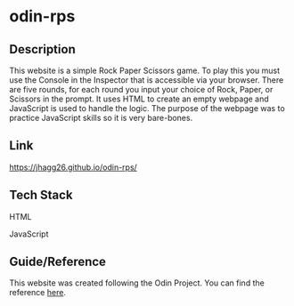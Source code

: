 # odin-rps

## Description
This website is a simple Rock Paper Scissors game. To play this you must use the Console in the Inspector that is accessible via your browser. There are five rounds, for each round you input your choice of Rock, Paper, or Scissors in the prompt.
It uses HTML to create an empty webpage and JavaScript is used to handle the logic. The purpose of the webpage was to practice JavaScript skills so it is very bare-bones. 


## Link
https://jhagg26.github.io/odin-rps/

## Tech Stack
HTML

JavaScript

## Guide/Reference
This website was created following the Odin Project.
You can find the reference [here](https://www.theodinproject.com/lessons/foundations-rock-paper-scissors).
